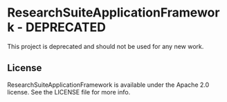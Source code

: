 # ResearchSuiteApplicationFramework - DEPRECATED

This project is deprecated and should not be used for any new work. 

## License

ResearchSuiteApplicationFramework is available under the Apache 2.0 license. See the LICENSE file for more info.
